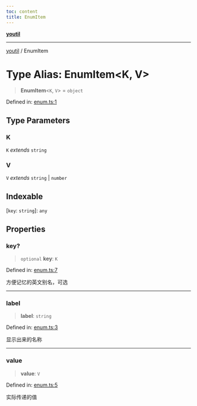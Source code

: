 ```yaml
---
toc: content
title: EnumItem
---
```

[**youtil**](../README.md)

***

[youtil](../globals.md) / EnumItem

# Type Alias: EnumItem\<K, V\>

> **EnumItem**\<`K`, `V`\> = `object`

Defined in: [enum.ts:1](https://github.com/sxei/youtil/blob/3b581c08fcff87306a01ca309f1a64565d5e1e6a/src/enum.ts#L1)

## Type Parameters

### K

`K` *extends* `string`

### V

`V` *extends* `string` \| `number`

## Indexable

\[`key`: `string`\]: `any`

## Properties

### key?

> `optional` **key**: `K`

Defined in: [enum.ts:7](https://github.com/sxei/youtil/blob/3b581c08fcff87306a01ca309f1a64565d5e1e6a/src/enum.ts#L7)

方便记忆的英文别名，可选

***

### label

> **label**: `string`

Defined in: [enum.ts:3](https://github.com/sxei/youtil/blob/3b581c08fcff87306a01ca309f1a64565d5e1e6a/src/enum.ts#L3)

显示出来的名称

***

### value

> **value**: `V`

Defined in: [enum.ts:5](https://github.com/sxei/youtil/blob/3b581c08fcff87306a01ca309f1a64565d5e1e6a/src/enum.ts#L5)

实际传递的值
